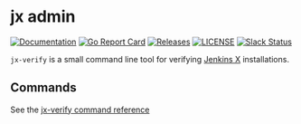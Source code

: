 # jx admin

[![Documentation](https://godoc.org/github.com/jenkins-x/jx-verify?status.svg)](https://pkg.go.dev/mod/github.com/jenkins-x/jx-verify)
[![Go Report Card](https://goreportcard.com/badge/github.com/jenkins-x/jx-verify)](https://goreportcard.com/report/github.com/jenkins-x/jx-verify)
[![Releases](https://img.shields.io/github/release-pre/jenkins-x-labs/helmboot.svg)](https://github.com/jenkins-x/jx-verify/releases)
[![LICENSE](https://img.shields.io/github/license/jenkins-x-labs/helmboot.svg)](https://github.com/jenkins-x/jx-verify/blob/master/LICENSE)
[![Slack Status](https://img.shields.io/badge/slack-join_chat-white.svg?logo=slack&style=social)](https://slack.k8s.io/)

`jx-verify` is a small command line tool for verifying [Jenkins X](https://jenkins-x.io/) installations.

## Commands

See the [jx-verify command reference](https://github.com/jenkins-x/jx-verify/blob/master/docs/cmd/jx-verify.md)


